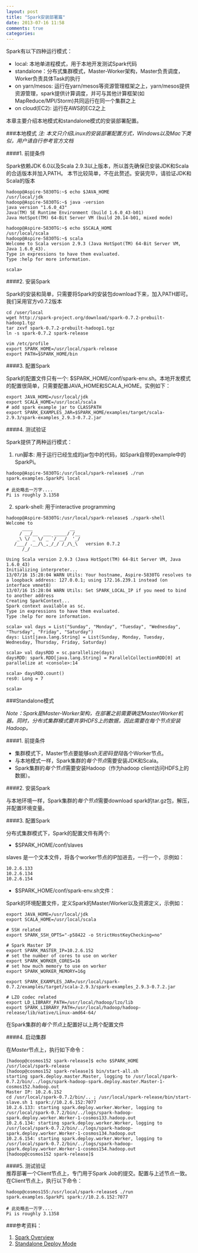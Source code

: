 ```yaml
---
layout: post
title: "Spark安装部署篇"
date: 2013-07-16 11:58
comments: true
categories: 
---
```


  Spark有以下四种运行模式：

* local: 本地单进程模式，用于本地开发测试Spark代码
* standalone：分布式集群模式，Master-Worker架构，Master负责调度，Worker负责具体Task的执行 
* on yarn/mesos: ‌运行在yarn/mesos等资源管理框架之上，yarn/mesos提供资源管理，spark提供计算调度，并可与其他计算框架(如MapReduce/MPI/Storm)共同运行在同一个集群之上
* on cloud(EC2): 运行在AWS的EC2之上

本章主要介绍本地模式和standalone模式的安装部署配置。

###本地模式
  *注: 本文只介绍Linux的安装部署配置方式，Windows以及Mac下类似，用户请自行参考官方文档*


####1. 前提条件  
  
  Spark依赖JDK 6.0以及Scala 2.9.3以上版本，所以首先确保已安装JDK和Scala的合适版本并加入PATH。
  本节比较简单，不在此赘述。安装完毕，请验证JDK和Scala的版本

	hadoop@Aspire-5830TG:~$ echo $JAVA_HOME
	/usr/local/jdk
	hadoop@Aspire-5830TG:~$ java -version
	java version "1.6.0_43"
	Java(TM) SE Runtime Environment (build 1.6.0_43-b01)
	Java HotSpot(TM) 64-Bit Server VM (build 20.14-b01, mixed mode)
	  
	hadoop@Aspire-5830TG:~$ echo $SCALA_HOME
	/usr/local/scala
	hadoop@Aspire-5830TG:~$ scala
	Welcome to Scala version 2.9.3 (Java HotSpot(TM) 64-Bit Server VM, Java 1.6.0_43).
	Type in expressions to have them evaluated.
	Type :help for more information.
	
	scala> 

####2. 安装Spark  
  
  Spark的安装和简单，只需要将Spark的安装包download下来，加入PATH即可。我们采用官方v0.7.2版本  

	cd /user/local  
	wget http://spark-project.org/download/spark-0.7.2-prebuilt-hadoop1.tgz 
	tar zxvf spark-0.7.2-prebuilt-hadoop1.tgz  
	ln -s spark-0.7.2 spark-release  
	
	vim /etc/profile  
	export SPARK_HOME=/usr/local/spark-release
	export PATH=$SPARK_HOME/bin
	
	
####3. 配置Spark  
  
  Spark的配置文件只有一个: $SPARK_HOME/conf/spark-env.sh。本地开发模式的配置很简单，只需要配置JAVA_HOME和SCALA_HOME。实例如下：  

	export JAVA_HOME=/usr/local/jdk  
	export SCALA_HOME=/usr/local/scala  
	# add spark example jar to CLASSPATH  
	export SPARK_EXAMPLES_JAR=$SPARK_HOME/examples/target/scala-2.9.3/spark-examples_2.9.3-0.7.2.jar  
	
  
####4. 测试验证  
  
  Spark提供了两种运行模式：
  
  1) run脚本: 用于运行已经生成的jar包中的代码，如Spark自带的example中的SparkPi。  

	hadoop@Aspire-5830TG:/usr/local/spark-release$ ./run  spark.examples.SparkPi local
	
	# 此处略去一万字....
	Pi is roughly 3.1358

  2) spark-shell: 用于interactive programming
  
	hadoop@Aspire-5830TG:/usr/local/spark-release$ ./spark-shell 
	Welcome to
	      ____              __  
	     / __/__  ___ _____/ /__
	    _\ \/ _ \/ _ `/ __/  '_/
	   /___/ .__/\_,_/_/ /_/\_\   version 0.7.2
	      /_/                  
	
	Using Scala version 2.9.3 (Java HotSpot(TM) 64-Bit Server VM, Java 1.6.0_43)
	Initializing interpreter...
	13/07/16 15:28:04 WARN Utils: Your hostname, Aspire-5830TG resolves to a loopback address: 127.0.0.1; using 172.16.239.1 instead (on interface vmnet8)
	13/07/16 15:28:04 WARN Utils: Set SPARK_LOCAL_IP if you need to bind to another address
	Creating SparkContext...
	Spark context available as sc.
	Type in expressions to have them evaluated.
	Type :help for more information.
	
	scala> val days = List("Sunday", "Monday", "Tuesday", "Wednesday", "Thursday", "Friday", "Saturday")
	days: List[java.lang.String] = List(Sunday, Monday, Tuesday, Wednesday, Thursday, Friday, Saturday)
	
	scala> val daysRDD = sc.parallelize(days)
	daysRDD: spark.RDD[java.lang.String] = ParallelCollectionRDD[0] at 	parallelize at <console>:14
	
	scala> daysRDD.count()
	res0: Long = 7
	
	scala> 

###Standalone模式
	
  *Note：Spark是Master-Worker架构，在部署之前需要确定Master/Worker机器。同时，分布式集群模式要共享HDFS上的数据，因此需要在每个节点安装Hadoop。*
  
####1. 前提条件  

  * 集群模式下，Master节点要能够*ssh无密码登陆*各个Worker节点。 
  * 与本地模式一样，Spark集群的*每个节点*需要安装JDK和Scala。 
  * Spark集群的*每个节点*需要安装Hadoop（作为hadoop client访问HDFS上的数据）。 
  
####2. 安装Spark  
  
  与本地环境一样，Spark集群的*每个节点*需要download spark的tar.gz包，解压，并配置环境变量。  

####3. 配置Spark  

  分布式集群模式下，Spark的配置文件有两个:
  
  * $SPARK_HOME/conf/slaves
  
  slaves 是一个文本文件，将各个worker节点的IP加进去，一行一个，示例如：
  
	10.2.6.133
	10.2.6.134
	10.2.6.154

  * $SPARK_HOME/conf/spark-env.sh文件：
  
  Spark的环境配置文件，定义Spark的Master/Worker以及资源定义，示例如：

	export JAVA_HOME=/usr/local/jdk 
	export SCALA_HOME=/usr/local/scala
	
	# SSH related
	export SPARK_SSH_OPTS="-p58422 -o StrictHostKeyChecking=no"
	
	# Spark Master IP
	export SPARK_MASTER_IP=10.2.6.152 
	# set the number of cores to use on worker
	export SPARK_WORKER_CORES=16
	# set how much memory to use on worker
	export SPARK_WORKER_MEMORY=16g
	
	export SPARK_EXAMPLES_JAR=/usr/local/spark-0.7.2/examples/target/scala-2.9.3/spark-examples_2.9.3-0.7.2.jar
	
	# LZO codec related
	export LD_LIBRARY_PATH=/usr/local/hadoop/lzo/lib
	export SPARK_LIBRARY_PATH=/usr/local/hadoop/hadoop-release/lib/native/Linux-amd64-64/  
	
  在Spark集群的*每个节点*上配置好以上两个配置文件
    
####4. 启动集群  
  
  在*Master*节点上，执行如下命令：
  
	[hadoop@cosmos152 spark-release]$ echo $SPARK_HOME
	/usr/local/spark-release
	[hadoop@cosmos152 spark-release]$ bin/start-all.sh 
	starting spark.deploy.master.Master, logging to /usr/local/spark-0.7.2/bin/../logs/spark-hadoop-spark.deploy.master.Master-1-cosmos152.hadoop.out
	Master IP: 10.2.6.152
	cd /usr/local/spark-0.7.2/bin/.. ; /usr/local/spark-release/bin/start-slave.sh 1 spark://10.2.6.152:7077
	10.2.6.133: starting spark.deploy.worker.Worker, logging to /usr/local/spark-0.7.2/bin/../logs/spark-hadoop-spark.deploy.worker.Worker-1-cosmos133.hadoop.out
	10.2.6.134: starting spark.deploy.worker.Worker, logging to /usr/local/spark-0.7.2/bin/../logs/spark-hadoop-spark.deploy.worker.Worker-1-cosmos134.hadoop.out
	10.2.6.154: starting spark.deploy.worker.Worker, logging to /usr/local/spark-0.7.2/bin/../logs/spark-hadoop-spark.deploy.worker.Worker-1-cosmos154.hadoop.out
	[hadoop@cosmos152 spark-release]$ 
	
####5. 测试验证  
  推荐部署一个Client节点上，专门用于Spark Job的提交。配置与上述节点一致。在Client节点上，执行以下命令：
  
	hadoop@cosmos155:/usr/local/spark-release$ ./run  spark.examples.SparkPi spark://10.2.6.152:7077
	
	# 此处略去一万字....
	Pi is roughly 3.1358
	
	
###参考资料：

1. [Spark Overview](http://spark-project.org/docs/latest/index.html)
2. [Standalone Deploy Mode](http://spark-project.org/docs/latest/spark-standalone.html)




